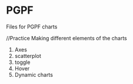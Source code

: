 # PGPF
Files for PGPF charts

//Practice Making different elements of the charts

1. Axes
2. scatterplot
3. toggle
4. Hover
5. Dynamic charts


